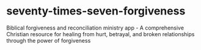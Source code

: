 # seventy-times-seven-forgiveness
Biblical forgiveness and reconciliation ministry app - A comprehensive Christian resource for healing from hurt, betrayal, and broken relationships through the power of forgiveness
